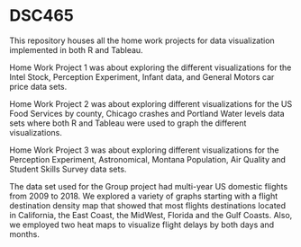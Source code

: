 # DSC465
This repository houses all the home work projects for data visualization implemented in both R and Tableau.

Home Work Project 1 was about exploring the different visualizations for the Intel Stock, Perception Experiment, Infant data, and General Motors car price data sets.  

Home Work Project 2 was about exploring different visualizations for the US Food Services by county, Chicago crashes and Portland Water levels data sets where both R and Tableau were used to graph the different visualizations.  

Home Work Project 3 was about exploring different visualizations for the Perception Experiment, Astronomical, Montana Population, Air Quality and Student Skills Survey data sets.

The data set used for the Group project had multi-year US domestic flights from 2009 to 2018. We explored a variety of graphs starting with a flight destination density map that showed that most flights destinations located in California, the East Coast, the MidWest, Florida and the Gulf Coasts. Also, we employed two heat maps to visualize flight delays by both days and months.
